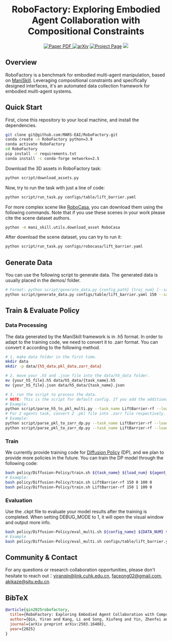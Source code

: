 <div align="center">
<h1>RoboFactory: Exploring Embodied Agent Collaboration with Compositional Constraints</h1>

<a href="https://arxiv.org/pdf/2503.16408" target="_blank" rel="noopener noreferrer">
  <img src="https://img.shields.io/badge/Paper-RoboFactory" alt="Paper PDF">
</a>
<a href="https://arxiv.org/abs/2503.16408"><img src="https://img.shields.io/badge/arxiv-2503.16408-b31b1b" alt="arXiv"></a>
<a href="https://iranqin.github.io/robofactory/"><img src="https://img.shields.io/badge/Project_Page-green" alt="Project Page"></a>
<a href='https://huggingface.co/datasets/FACEONG/RoboFactory_Dataset'><img src='https://img.shields.io/badge/%F0%9F%A4%97%20Hugging%20Face-Datasets-blue'></a>
</div>

## Overview
RoboFactory is a benchmark for embodied multi-agent manipulation, based on [ManiSkill](https://www.maniskill.ai/). Leveraging compositional constraints and specifically designed interfaces, it's an automated data collection framework for embodied multi-agent systems.

## Quick Start
First, clone this repository to your local machine, and install the dependencies.
```bash
git clone git@github.com:MARS-EAI/RoboFactory.git
conda create -n RoboFactory python=3.9
conda activate RoboFactory
cd RoboFactory
pip install -r requirements.txt
conda install -c conda-forge networkx=2.5
```
Download the 3D assets in RoboFactory task:
```bash
python script/download_assets.py 
```
Now, try to run the task with just a line of code:
```bash
python script/run_task.py configs/table/lift_barrier.yaml
```
For more complex scene like [RoboCasa](https://github.com/robocasa/robocasa), you can download them using the following commands. Note that if you use these scenes in your work please cite the scene dataset authors.
```bash
python -m mani_skill.utils.download_asset RoboCasa
```
After download the scene dataset, you can try to run it:
```bash
python script/run_task.py configs/robocasa/lift_barrier.yaml
```
## Generate Data
You can use the following script to generate data. The generated data is usually placed in the demos/ folder.
```bash
# Format: python script/generate_data.py {config_path} {traj_num} [--save-video]
python script/generate_data.py configs/table/lift_barrier.yaml 150 --save-video
```
## Train & Evaluate Policy
### Data Processing
The data generated by the ManiSkill framework is in .h5 format. In order to adapt to the training code, we need to convert it to .zarr format. You can convert it according to the following method.
```bash
# 1. make data folder in the first time.
mkdir data
mkdir -p data/{h5_data,pkl_data,zarr_data}

# 2. move your .h5 and .json file into the data/h5_data folder.
mv {your_h5_file}.h5 data/h5_data/{task_name}.h5
mv {your_h5_file}.json data/h5_data/{task_name}.json

# 3. run the script to process the data.
# NOTE: This is the script for default config. If you add the additional camera in config yaml, modify the script to adapt the data.
# Example:
python script/parse_h5_to_pkl_multi.py --task_name LiftBarrier-rf --load_num 150  --agent_num 2
# For 2 agents task, convert 2 .pkl file into .zarr file respectively.
# Example:
python script/parse_pkl_to_zarr_dp.py --task_name LiftBarrier-rf --load_num 150 --agent_id 0
python script/parse_pkl_to_zarr_dp.py --task_name LiftBarrier-rf --load_num 150 --agent_id 1
```
### Train
We currently provide training code for [Diffusion Policy](https://arxiv.org/pdf/2303.04137) (DP), and we plan to provide more policies in the future.
You can train the DP model through the following code:
```bash
bash policy/Diffusion-Policy/train.sh ${task_name} ${load_num} ${agent_id} ${seed} ${gpu_id}
# Example:
bash policy/Diffusion-Policy/train.sh LiftBarrier-rf 150 0 100 0
bash policy/Diffusion-Policy/train.sh LiftBarrier-rf 150 1 100 0
```
### Evaluation
Use the .ckpt file to evaluate your model results after the training is completed. When setting DEBUG_MODE to 1, it will open the visual window and output more info.
```bash
bash policy/Diffusion-Policy/eval_multi.sh ${config_name} ${DATA_NUM} ${CHECKPOINT_NUM} ${DEBUG_MODE} ${TASK_NAME}
# Example
bash policy/Diffusion-Policy/eval_multi.sh configs/table/lift_barrier.yaml 150 300 1 LiftBarrier-rf
```
## Community & Contact
For any questions or research collaboration opportunities, please don't hesitate to reach out：yiranqin@link.cuhk.edu.cn, faceong02@gmail.com, akikaze@sjtu.edu.cn.

## BibTeX
```bibtex
@article{qin2025robofactory,
  title={RoboFactory: Exploring Embodied Agent Collaboration with Compositional Constraints},
  author={Qin, Yiran and Kang, Li and Song, Xiufeng and Yin, Zhenfei and Liu, Xiaohong and Liu, Xihui and Zhang, Ruimao and Bai, Lei},
  journal={arXiv preprint arXiv:2503.16408},
  year={2025}
}
```
